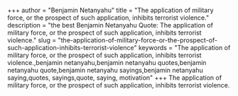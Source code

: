 +++
author = "Benjamin Netanyahu"
title = "The application of military force, or the prospect of such application, inhibits terrorist violence."
description = "the best Benjamin Netanyahu Quote: The application of military force, or the prospect of such application, inhibits terrorist violence."
slug = "the-application-of-military-force-or-the-prospect-of-such-application-inhibits-terrorist-violence"
keywords = "The application of military force, or the prospect of such application, inhibits terrorist violence.,benjamin netanyahu,benjamin netanyahu quotes,benjamin netanyahu quote,benjamin netanyahu sayings,benjamin netanyahu saying,quotes, sayings,quote, saying, motivation"
+++
The application of military force, or the prospect of such application, inhibits terrorist violence.
